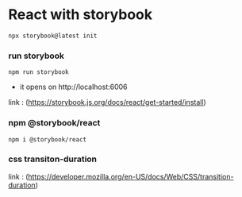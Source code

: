 # React with storybook

```npm
npx storybook@latest init
```

### run storybook

```npm
npm run storybook
```
- it opens on http://localhost:6006


link : (https://storybook.js.org/docs/react/get-started/install)

### npm @storybook/react

```npm install
npm i @storybook/react
```

### css transiton-duration 

link : (https://developer.mozilla.org/en-US/docs/Web/CSS/transition-duration)

